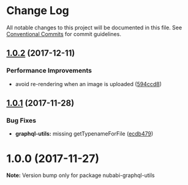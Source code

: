 # Change Log

All notable changes to this project will be documented in this file.
See [Conventional Commits](https://conventionalcommits.org) for commit guidelines.

<a name="1.0.2"></a>
## [1.0.2](https://gitlab.com/nubabi/mobile/compare/nubabi-graphql-utils@1.0.1...nubabi-graphql-utils@1.0.2) (2017-12-11)


### Performance Improvements

* avoid re-rendering when an image is uploaded ([594ccd8](https://gitlab.com/nubabi/mobile/commit/594ccd8))




<a name="1.0.1"></a>
## [1.0.1](https://gitlab.com/nubabi/mobile/compare/nubabi-graphql-utils@1.0.0...nubabi-graphql-utils@1.0.1) (2017-11-28)


### Bug Fixes

* **graphql-utils:** missing getTypenameForFile ([ecdb479](https://gitlab.com/nubabi/mobile/commit/ecdb479))




<a name="1.0.0"></a>
# 1.0.0 (2017-11-27)




**Note:** Version bump only for package nubabi-graphql-utils
